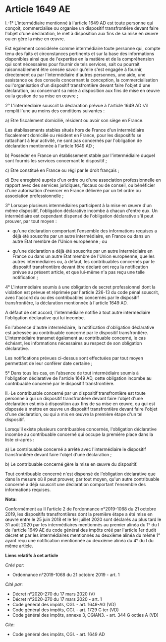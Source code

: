 # Article 1649 AE

I.-1° L'intermédiaire mentionné à l'article 1649 AD est toute personne qui conçoit, commercialise ou organise un dispositif
transfrontière devant faire l'objet d'une déclaration, le met à disposition aux fins de sa mise en œuvre ou en gère la mise
en œuvre. 

Est également considérée comme intermédiaire toute personne qui, compte tenu des faits et circonstances pertinents et sur la
base des informations disponibles ainsi que de l'expertise en la matière et de la compréhension qui sont nécessaires pour
fournir de tels services, sait ou pourrait raisonnablement être censée savoir qu'elle s'est engagée à fournir, directement ou
par l'intermédiaire d'autres personnes, une aide, une assistance ou des conseils concernant la conception, la
commercialisation ou l'organisation d'un dispositif transfrontière devant faire l'objet d'une déclaration, ou concernant sa
mise à disposition aux fins de mise en œuvre ou la gestion de sa mise en œuvre ; 

2° L'intermédiaire souscrit la déclaration prévue à l'article 1649 AD s'il remplit l'une au moins des conditions suivantes : 

a) Etre fiscalement domicilié, résident ou avoir son siège en France. 

Les établissements stables situés hors de France d'un intermédiaire fiscalement domicilié ou résident en France, pour les
dispositifs se rattachant à leur activité, ne sont pas concernés par l'obligation de déclaration mentionnée à l'article 1649
AD ; 

b) Posséder en France un établissement stable par l'intermédiaire duquel sont fournis les services concernant le
dispositif ; 

c) Etre constitué en France ou régi par le droit français ; 

d) Etre enregistré auprès d'un ordre ou d'une association professionnelle en rapport avec des services juridiques, fiscaux ou
de conseil, ou bénéficier d'une autorisation d'exercer en France délivrée par un tel ordre ou association professionnelle ; 

3° Lorsque plusieurs intermédiaires participent à la mise en œuvre d'un même dispositif, l'obligation déclarative incombe à
chacun d'entre eux. Un intermédiaire est cependant dispensé de l'obligation déclarative s'il peut prouver, par tout moyen :

- qu'une déclaration comportant l'ensemble des informations requises a déjà été souscrite par un autre intermédiaire, en
France ou dans un autre Etat membre de l'Union européenne ; ou

- qu'une déclaration a déjà été souscrite par un autre intermédiaire en France ou dans un autre Etat membre de l'Union
européenne, que les autres intermédiaires ou, à défaut, les contribuables concernés par le dispositif transfrontière devant
être déclaré ont reçu la notification prévue au présent article, et que lui-même n'a pas reçu une telle notification ; 

4° L'intermédiaire soumis à une obligation de secret professionnel dont la violation est prévue et réprimée par l'article
226-13 du code pénal souscrit, avec l'accord du ou des contribuables concernés par le dispositif transfrontière, la
déclaration mentionnée à l'article 1649 AD. 

A défaut de cet accord, l'intermédiaire notifie à tout autre intermédiaire l'obligation déclarative qui lui incombe. 

En l'absence d'autre intermédiaire, la notification d'obligation déclarative est adressée au contribuable concerné par le
dispositif transfrontière. L'intermédiaire transmet également au contribuable concerné, le cas échéant, les informations
nécessaires au respect de son obligation déclarative. 

Les notifications prévues ci-dessus sont effectuées par tout moyen permettant de leur conférer date certaine ; 

5° Dans tous les cas, en l'absence de tout intermédiaire soumis à l'obligation déclarative de l'article 1649 AD, cette
obligation incombe au contribuable concerné par le dispositif transfrontière. 

II.-Le contribuable concerné par un dispositif transfrontière est toute personne à qui un dispositif transfrontière devant
faire l'objet d'une déclaration est mis à disposition aux fins de sa mise en œuvre, ou qui est disposée à mettre en œuvre un
dispositif transfrontière devant faire l'objet d'une déclaration, ou qui a mis en œuvre la première étape d'un tel
dispositif. 

Lorsqu'il existe plusieurs contribuables concernés, l'obligation déclarative incombe au contribuable concerné qui occupe la
première place dans la liste ci-après : 

a) Le contribuable concerné a arrêté avec l'intermédiaire le dispositif transfrontière devant faire l'objet d'une
déclaration ; 

b) Le contribuable concerné gère la mise en œuvre du dispositif. 

Tout contribuable concerné n'est dispensé de l'obligation déclarative que dans la mesure où il peut prouver, par tout moyen,
qu'un autre contribuable concerné a déjà souscrit une déclaration comportant l'ensemble des informations requises.

**Nota:**

Conformément au II l’article 2 de l’ordonnance n°2019-1068 du 21 octobre 2019, les dispositifs transfrontières dont la
première étape a été mise en œuvre entre le 25 juin 2018 et le 1er juillet 2020 sont déclarés au plus tard le 31 août 2020
par les intermédiaires mentionnés au premier alinéa du 1° du I de l'article 1649 AE du code général des impôts créé par
l'article 1er dudit décret et par les intermédiaires mentionnés au deuxième alinéa du même 1° ayant reçu une notification
mentionnée au deuxième alinéa du 4° du I du même article.

**Liens relatifs à cet article**

_Créé par_:

  - Ordonnance n°2019-1068 du 21 octobre 2019 - art. 1

_Cité par_:

  - Décret n°2020-270 du 17 mars 2020 (V)
  - Décret n°2020-270 du 17 mars 2020 - art. 1
  - Code général des impôts, CGI. - art. 1649-AG (VD)
  - Code général des impôts, CGI. - art. 1729 C ter (VD)
  - Code général des impôts, annexe 3, CGIAN3. - art. 344 G octies A (VD)

_Cite_:

  - Code général des impôts, CGI. - art. 1649 AD
